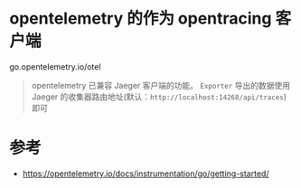 # opentelemetry 的作为 opentracing 客户端
go.opentelemetry.io/otel

> opentelemetry 已兼容 Jaeger 客户端的功能。
> `Exporter` 导出的数据使用 Jaeger 的收集器路由地址(默认：`http://localhost:14268/api/traces`)即可


# 参考
- https://opentelemetry.io/docs/instrumentation/go/getting-started/




